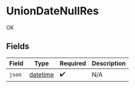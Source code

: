 # UnionDateNullRes

OK


## Fields

| Field                                                                        | Type                                                                         | Required                                                                     | Description                                                                  |
| ---------------------------------------------------------------------------- | ---------------------------------------------------------------------------- | ---------------------------------------------------------------------------- | ---------------------------------------------------------------------------- |
| `json`                                                                       | [datetime](https://docs.python.org/3/library/datetime.html#datetime-objects) | :heavy_check_mark:                                                           | N/A                                                                          |